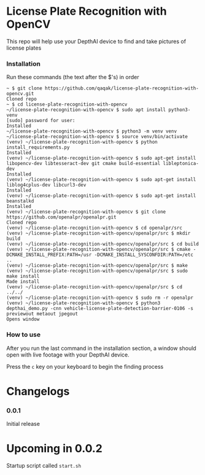 # License Plate Recognition with OpenCV
This repo will help use your DepthAI device to find and take pictures of license plates
### Installation
Run these commands (the text after the $'s) in order
```
~ $ git clone https://github.com/qaqak/license-plate-recognition-with-opencv.git
Cloned repo
~ $ cd license-plate-recognition-with-opencv
~/license-plate-recognition-with-opencv $ sudo apt install python3-venv
[sudo] password for user: 
Installed
~/license-plate-recognition-with-opencv $ python3 -m venv venv
~/license-plate-recognition-with-opencv $ source venv/bin/activate
(venv) ~/license-plate-recognition-with-opencv $ python install_requirements.py
Installed
(venv) ~/license-plate-recognition-with-opencv $ sudo apt-get install libopencv-dev libtesseract-dev git cmake build-essential libleptonica-dev
Installed
(venv) ~/license-plate-recognition-with-opencv $ sudo apt-get install liblog4cplus-dev libcurl3-dev
Installed
(venv) ~/license-plate-recognition-with-opencv $ sudo apt-get install beanstalkd
Installed
(venv) ~/license-plate-recognition-with-opencv $ git clone https://github.com/openalpr/openalpr.git
Cloned repo
(venv) ~/license-plate-recognition-with-opencv $ cd openalpr/src
(venv) ~/license-plate-recognition-with-opencv/openalpr/src $ mkdir build
(venv) ~/license-plate-recognition-with-opencv/openalpr/src $ cd build
(venv) ~/license-plate-recognition-with-opencv/openalpr/src $ cmake -DCMAKE_INSTALL_PREFIX:PATH=/usr -DCMAKE_INSTALL_SYSCONFDIR:PATH=/etc ..
(venv) ~/license-plate-recognition-with-opencv/openalpr/src $ make
(venv) ~/license-plate-recognition-with-opencv/openalpr/src $ sudo make install
Made install
(venv) ~/license-plate-recognition-with-opencv/openalpr/src $ cd ../../
(venv) ~/license-plate-recognition-with-opencv $ sudo rm -r openalpr
(venv) ~/license-plate-recognition-with-opencv $ python3 depthai_demo.py -cnn vehicle-license-plate-detection-barrier-0106 -s previewout metaout jpegout
Opens window
```
### How to use
After you run the last command in the installation section, a window should open with live footage with your DepthAI device.

Press the `c` key on your keyboard to begin the finding process
# Changelogs
### 0.0.1
Initial release
# Upcoming in 0.0.2
Startup script called `start.sh`
